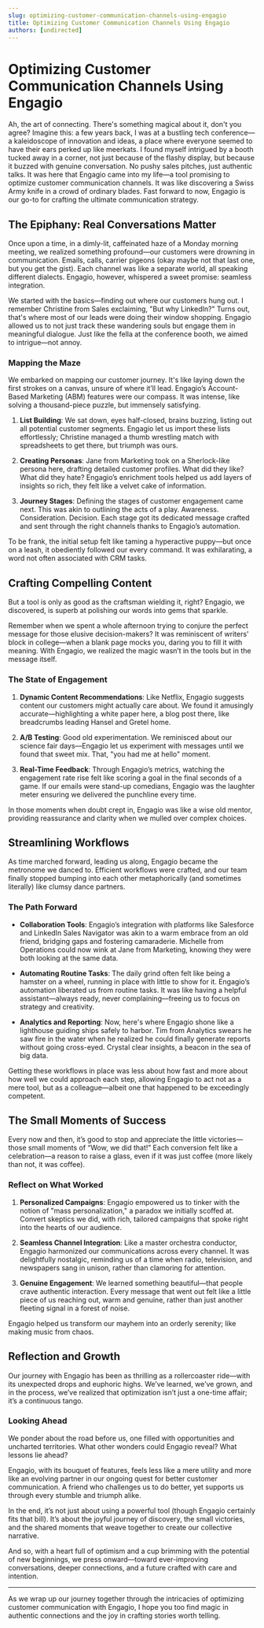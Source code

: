 ```yaml
---
slug: optimizing-customer-communication-channels-using-engagio
title: Optimizing Customer Communication Channels Using Engagio
authors: [undirected]
---
```



# Optimizing Customer Communication Channels Using Engagio

Ah, the art of connecting. There's something magical about it, don't you agree? Imagine this: a few years back, I was at a bustling tech conference—a kaleidoscope of innovation and ideas, a place where everyone seemed to have their ears perked up like meerkats. I found myself intrigued by a booth tucked away in a corner, not just because of the flashy display, but because it buzzed with genuine conversation. No pushy sales pitches, just authentic talks. It was here that Engagio came into my life—a tool promising to optimize customer communication channels. It was like discovering a Swiss Army knife in a crowd of ordinary blades. Fast forward to now, Engagio is our go-to for crafting the ultimate communication strategy.

## The Epiphany: Real Conversations Matter

Once upon a time, in a dimly-lit, caffeinated haze of a Monday morning meeting, we realized something profound—our customers were drowning in communication. Emails, calls, carrier pigeons (okay maybe not that last one, but you get the gist). Each channel was like a separate world, all speaking different dialects. Engagio, however, whispered a sweet promise: seamless integration.

We started with the basics—finding out where our customers hung out. I remember Christine from Sales exclaiming, "But why LinkedIn?" Turns out, that's where most of our leads were doing their window shopping. Engagio allowed us to not just track these wandering souls but engage them in meaningful dialogue. Just like the fella at the conference booth, we aimed to intrigue—not annoy. 

### Mapping the Maze

We embarked on mapping our customer journey. It's like laying down the first strokes on a canvas, unsure of where it’ll lead. Engagio’s Account-Based Marketing (ABM) features were our compass. It was intense, like solving a thousand-piece puzzle, but immensely satisfying.

1. **List Building**: We sat down, eyes half-closed, brains buzzing, listing out all potential customer segments. Engagio let us import these lists effortlessly; Christine managed a thumb wrestling match with spreadsheets to get there, but triumph was ours.

2. **Creating Personas**: Jane from Marketing took on a Sherlock-like persona here, drafting detailed customer profiles. What did they like? What did they hate? Engagio’s enrichment tools helped us add layers of insights so rich, they felt like a velvet cake of information.

3. **Journey Stages**: Defining the stages of customer engagement came next. This was akin to outlining the acts of a play. Awareness. Consideration. Decision. Each stage got its dedicated message crafted and sent through the right channels thanks to Engagio’s automation.

To be frank, the initial setup felt like taming a hyperactive puppy—but once on a leash, it obediently followed our every command. It was exhilarating, a word not often associated with CRM tasks.

## Crafting Compelling Content

But a tool is only as good as the craftsman wielding it, right? Engagio, we discovered, is superb at polishing our words into gems that sparkle.

Remember when we spent a whole afternoon trying to conjure the perfect message for those elusive decision-makers? It was reminiscent of writers' block in college—when a blank page mocks you, daring you to fill it with meaning. With Engagio, we realized the magic wasn’t in the tools but in the message itself. 

### The State of Engagement

1. **Dynamic Content Recommendations**: Like Netflix, Engagio suggests content our customers might actually care about. We found it amusingly accurate—highlighting a white paper here, a blog post there, like breadcrumbs leading Hansel and Gretel home.

2. **A/B Testing**: Good old experimentation. We reminisced about our science fair days—Engagio let us experiment with messages until we found that sweet mix. That, "you had me at hello" moment.

3. **Real-Time Feedback**: Through Engagio’s metrics, watching the engagement rate rise felt like scoring a goal in the final seconds of a game. If our emails were stand-up comedians, Engagio was the laughter meter ensuring we delivered the punchline every time.

In those moments when doubt crept in, Engagio was like a wise old mentor, providing reassurance and clarity when we mulled over complex choices.

## Streamlining Workflows

As time marched forward, leading us along, Engagio became the metronome we danced to. Efficient workflows were crafted, and our team finally stopped bumping into each other metaphorically (and sometimes literally) like clumsy dance partners.

### The Path Forward

- **Collaboration Tools**: Engagio’s integration with platforms like Salesforce and LinkedIn Sales Navigator was akin to a warm embrace from an old friend, bridging gaps and fostering camaraderie. Michelle from Operations could now wink at Jane from Marketing, knowing they were both looking at the same data.

- **Automating Routine Tasks**: The daily grind often felt like being a hamster on a wheel, running in place with little to show for it. Engagio’s automation liberated us from routine tasks. It was like having a helpful assistant—always ready, never complaining—freeing us to focus on strategy and creativity.

- **Analytics and Reporting**: Now, here's where Engagio shone like a lighthouse guiding ships safely to harbor. Tim from Analytics swears he saw fire in the water when he realized he could finally generate reports without going cross-eyed. Crystal clear insights, a beacon in the sea of big data.

Getting these workflows in place was less about how fast and more about how well we could approach each step, allowing Engagio to act not as a mere tool, but as a colleague—albeit one that happened to be exceedingly competent.

## The Small Moments of Success

Every now and then, it’s good to stop and appreciate the little victories—those small moments of “Wow, we did that!” Each conversion felt like a celebration—a reason to raise a glass, even if it was just coffee (more likely than not, it was coffee).

### Reflect on What Worked

1. **Personalized Campaigns**: Engagio empowered us to tinker with the notion of "mass personalization," a paradox we initially scoffed at. Convert skeptics we did, with rich, tailored campaigns that spoke right into the hearts of our audience.

2. **Seamless Channel Integration**: Like a master orchestra conductor, Engagio harmonized our communications across every channel. It was delightfully nostalgic, reminding us of a time when radio, television, and newspapers sang in unison, rather than clamoring for attention.

3. **Genuine Engagement**: We learned something beautiful—that people crave authentic interaction. Every message that went out felt like a little piece of us reaching out, warm and genuine, rather than just another fleeting signal in a forest of noise.

Engagio helped us transform our mayhem into an orderly serenity; like making music from chaos.

## Reflection and Growth

Our journey with Engagio has been as thrilling as a rollercoaster ride—with its unexpected drops and euphoric highs. We’ve learned, we’ve grown, and in the process, we’ve realized that optimization isn’t just a one-time affair; it’s a continuous tango.

### Looking Ahead

We ponder about the road before us, one filled with opportunities and uncharted territories. What other wonders could Engagio reveal? What lessons lie ahead?

Engagio, with its bouquet of features, feels less like a mere utility and more like an evolving partner in our ongoing quest for better customer communication. A friend who challenges us to do better, yet supports us through every stumble and triumph alike.

In the end, it’s not just about using a powerful tool (though Engagio certainly fits that bill). It’s about the joyful journey of discovery, the small victories, and the shared moments that weave together to create our collective narrative.

And so, with a heart full of optimism and a cup brimming with the potential of new beginnings, we press onward—toward ever-improving conversations, deeper connections, and a future crafted with care and intention.

---

As we wrap up our journey together through the intricacies of optimizing customer communication with Engagio, I hope you too find magic in authentic connections and the joy in crafting stories worth telling.